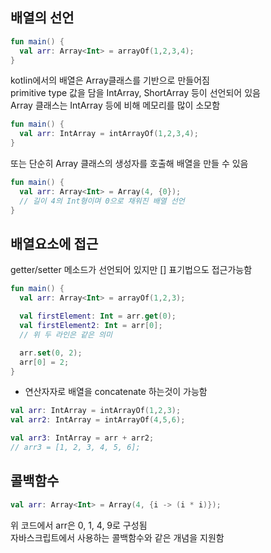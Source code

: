 ## 배열의 선언
``` kotlin
fun main() {
  val arr: Array<Int> = arrayOf(1,2,3,4);
}
```
kotlin에서의 배열은 Array클래스를 기반으로 만들어짐  
primitive type 값을 담을 IntArray, ShortArray 등이 선언되어 있음  
Array 클래스는 IntArray 등에 비해 메모리를 많이 소모함  
``` kotlin
fun main() {
  val arr: IntArray = intArrayOf(1,2,3,4);
}
```
  
또는 단순히 Array 클래스의 생성자를 호출해 배열을 만들 수 있음
``` kotlin
fun main() {
  val arr: Array<Int> = Array(4, {0});
  // 길이 4의 Int형이며 0으로 채워진 배열 선언
}
```
  
## 배열요소에 접근
getter/setter 메소드가 선언되어 있지만 [] 표기법으도 접근가능함
``` kotlin
fun main() {
  val arr: Array<Int> = arrayOf(1,2,3);

  val firstElement: Int = arr.get(0);
  val firstElement2: Int = arr[0];
  // 위 두 라인은 같은 의미

  arr.set(0, 2);
  arr[0] = 2;
}
```
  
+ 연산자자로 배열을 concatenate 하는것이 가능함
``` kotlin
val arr: IntArray = intArrayOf(1,2,3);
val arr2: IntArray = intArrayOf(4,5,6);

val arr3: IntArray = arr + arr2;
// arr3 = [1, 2, 3, 4, 5, 6];
```
  
## 콜백함수
```kotlin
val arr: Array<Int> = Array(4, {i -> (i * i)});
```
위 코드에서 arr은 0, 1, 4, 9로 구성됨  
자바스크립트에서 사용하는 콜백함수와 같은 개념을 지원함  
  


